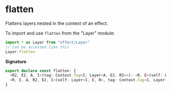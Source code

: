 # flatten

Flattens layers nested in the context of an effect.

To import and use `flatten` from the "Layer" module:

```ts
import * as Layer from "effect/Layer"
// Can be accessed like this
Layer.flatten
```

**Signature**

```ts
export declare const flatten: {
  <R2, E2, A, I>(tag: Context.Tag<I, Layer<A, E2, R2>>): <R, E>(self: Layer<I, E, R>) => Layer<A, E2 | E, R2 | R>
  <R, E, A, R2, E2, I>(self: Layer<I, E, R>, tag: Context.Tag<I, Layer<A, E2, R2>>): Layer<A, E | E2, R | R2>
}
```

